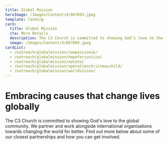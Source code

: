 ```yaml
---
title: Global Mission
heroImage: /Images/Content/4/867893.jpeg
template: landing
card:
  title: Global Mission
  cta: More Details
  description: The C3 Church is committed to showing God's love to the global community. We partner and work alongside international organisations towards changing the world for better.
  image: /Images/Content/4/867894.jpeg
cardList:
  - /outreach/globalmission/compassionuk/
  - /outreach/globalmission/hopeforjustice/
  - /outreach/globalmission/watoto/
  - /outreach/globalmission/operationchristmaschild/
  - /outreach/globalmission/worldvision/
---
```


# Embracing causes that change lives globally

The C3 Church is committed to showing God's love to the global community. We partner and work alongside international organisations towards changing the world for better. Find out more below about some of our closest partnerships and how you can get involved.
